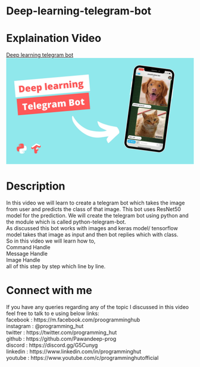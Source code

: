 # Deep-learning-telegram-bot
<h1>Explaination Video</h1>
<a href="https://youtu.be/7OK29z1gWPo">Deep learning telegram bot</a>
<a href="https://youtu.be/7OK29z1gWPo"><img src="bot.jpg"/></a>

<h1>Description</h1>
In this video we will learn to create a telegram bot which takes the image from user and  predicts the class of that image. This bot uses ResNet50 model for the prediction. We will create the telegram bot using python and the module which is called python-telegram-bot.<br>
As discussed this bot works with images and keras model/ tensorflow model takes that image as input and then bot replies which with class.<br>
So in this video we will learn how to,<br>
Command Handle <br>
Message Handle<br>
Image Handle<br>
all of this step by step which line by line.<br>

<h1>Connect with me</h1>
If you have any queries regarding any of the topic I discussed in this video feel free to talk to e using below links:<br>
facebook : https://m.facebook.com/proogramminghub<br>
instagram : @programming_hut<br>
twitter : https://twitter.com/programming_hut<br>
github : https://github.com/Pawandeep-prog<br>
discord : https://discord.gg/G5Cunyg<br>
linkedin : https://www.linkedin.com/in/programminghut<br>
youtube : https://www.youtube.com/c/programminghutofficial<br>
